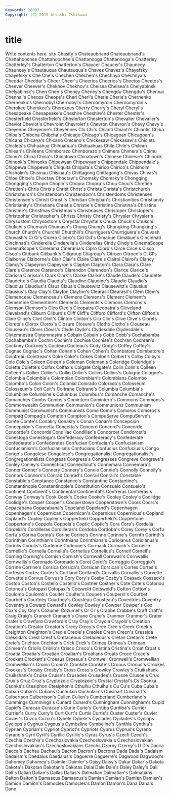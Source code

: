 ```yaml
---
Keywords: 28003
Copyright: (C) 2019 Atsushi Ishikawa
---
```


# title

Write contents here.
sity Chasity's Chateaubriand Chateaubriand's Chattahoochee Chattahoochee's Chattanooga Chattanooga's Chatterley Chatterley's
Chatterton Chatterton's Chaucer Chaucer's Chauncey Chauncey's Chautauqua Chautauqua's Chavez Chavez's
Chayefsky Chayefsky's Che Che's Chechen Chechen's Chechnya Chechnya's Cheddar Cheddar's
Cheer Cheer's Cheerios Cheerios's Cheetos Cheetos's Cheever Cheever's Chekhov Chekhov's
Chelsea Chelsea's Chelyabinsk Chelyabinsk's Chen Chen's Cheney Cheney's Chengdu Chengdu's
Chennai Chennai's Cheops Cheops's Cheri Cheri's Cherie Cherie's Chernenko Chernenko's
Chernobyl Chernobyl's Chernomyrdin Chernomyrdin's Cherokee Cherokee's Cherokees Cherry Cherry's Cheryl
Cheryl's Chesapeake Chesapeake's Cheshire Cheshire's Chester Chester's Chesterfield Chesterfield's Chesterton
Chesterton's Chevalier Chevalier's Cheviot Cheviot's Chevrolet Chevrolet's Chevron Chevron's Chevy
Chevy's Cheyenne Cheyenne's Cheyennes Chi Chi's Chianti Chianti's Chiantis Chiba
Chiba's Chibcha Chibcha's Chicago Chicago's Chicagoan Chicagoan's Chicana Chicana's Chicano
Chicano's Chickasaw Chickasaw's Chiclets Chiclets's Chihuahua Chihuahua's Chihuahuas Chile Chile's
Chilean Chilean's Chileans Chimborazo Chimborazo's Chimera Chimera's Chimu Chimu's China
China's Chinatown Chinatown's Chinese Chinese's Chinook Chinook's Chinooks Chipewyan Chipewyan's
Chippendale Chippendale's Chippewa Chippewa's Chiquita Chiquita's Chirico Chirico's Chisholm Chisholm's
Chisinau Chisinau's Chittagong Chittagong's Chivas Chivas's Chloe Chloe's Choctaw Choctaw's
Chomsky Chomsky's Chongqing Chongqing's Chopin Chopin's Chopra Chopra's Chou Chou's
Chretien Chretien's Chris Chris's Christ Christ's Christa Christa's Christchurch Christchurch's
Christendom Christendom's Christendoms Christensen Christensen's Christi Christi's Christian Christian's Christianities
Christianity Christianity's Christians Christie Christie's Christina Christina's Christine Christine's Christmas
Christmas's Christmases Christoper Christoper's Christopher Christopher's Christs Christy Christy's Chrysler
Chrysler's Chrysostom Chrysostom's Chrystal Chrystal's Chuck Chuck's Chukchi Chukchi's Chumash
Chumash's Chung Chung's Chungking Chungking's Church Church's Churchill Churchill's Churriguera
Churriguera's Chuvash Chuvash's Ci Ci's Cicero Cicero's Cid Cid's Cimabue
Cimabue's Cincinnati Cincinnati's Cinderella Cinderella's Cinderellas Cindy Cindy's CinemaScope CinemaScope's
Cinerama Cinerama's Cipro Cipro's Circe Circe's Cisco Cisco's Citibank Citibank's
Citigroup Citigroup's Citroen Citroen's Cl Cl's Claiborne Claiborne's Clair Clair's
Claire Claire's Clairol Clairol's Clancy Clancy's Clapeyron Clapeyron's Clapton Clapton's
Clara Clara's Clare Clare's Clarence Clarence's Clarendon Clarendon's Clarice Clarice's
Clarissa Clarissa's Clark Clark's Clarke Clarke's Claude Claude's Claudette Claudette's
Claudia Claudia's Claudine Claudine's Claudio Claudio's Claudius Claudius's Claus Claus's
Clausewitz Clausewitz's Clausius Clausius's Clay Clay's Clayton Clayton's Clearasil Clearasil's
Clem Clem's Clemenceau Clemenceau's Clemens Clemens's Clement Clement's Clementine Clementine's
Clements Clements's Clemons Clemons's Clemson Clemson's Cleo Cleo's Cleopatra Cleopatra's
Cleveland Cleveland's Cliburn Cliburn's Cliff Cliff's Clifford Clifford's Clifton Clifton's
Cline Cline's Clint Clint's Clinton Clinton's Clio Clio's Clive Clive's
Clorets Clorets's Clorox Clorox's Closure Closure's Clotho Clotho's Clouseau Clouseau's
Clovis Clovis's Clyde Clyde's Clydesdale Clydesdale's Clytemnestra Clytemnestra's Cobain Cobain's
Cobb Cobb's Cochabamba Cochabamba's Cochin Cochin's Cochise Cochise's Cochran Cochran's
Cockney Cockney's Cocteau Cocteau's Cody Cody's Coffey Coffey's Cognac Cognac's
Cohan Cohan's Cohen Cohen's Coimbatore Coimbatore's Cointreau Cointreau's Coke Coke's
Cokes Colbert Colbert's Colby Colby's Cole Cole's Coleen Coleen's Coleman
Coleman's Coleridge Coleridge's Colette Colette's Colfax Colfax's Colgate Colgate's Colin
Colin's Colleen Colleen's Collier Collier's Collin Collin's Collins Collins's Cologne
Cologne's Colombia Colombia's Colombian Colombian's Colombians Colombo Colombo's Colon Colon's
Colonial Colorado Colorado's Colosseum Colosseum's Colt Colt's Coltrane Coltrane's Columbia
Columbia's Columbine Columbine's Columbus Columbus's Comanche Comanche's Comanches Combs Combs's
Comintern Comintern's Commons Commons's Commonwealth Communion Communion's Communions Communism Communist
Communist's Communists Como Como's Comoros Comoros's Compaq Compaq's Compton Compton's
CompuServe CompuServe's Comte Comte's Conakry Conakry's Conan Conan's Concepción Concepción's
Concetta Concetta's Concord Concord's Concorde Concorde's Concords Condillac Condillac's Condorcet
Condorcet's Conestoga Conestoga's Confederacy Confederacy's Confederate Confederate's Confederates Confucian Confucian's
Confucianism Confucianism's Confucianisms Confucians Confucius Confucius's Congo Congo's Congolese Congolese's
Congregationalist Congregationalist's Congregationalists Congress Congress's Congresses Congreve Congreve's Conley Conley's
Connecticut Connecticut's Connemara Connemara's Conner Conner's Connery Connery's Connie Connie's
Connolly Connolly's Connors Connors's Conrad Conrad's Conrail Conrail's Constable Constable's
Constance Constance's Constantine Constantine's Constantinople Constantinople's Constitution Consuelo Consuelo's Continent
Continent's Continental Continental's Contreras Contreras's Conway Conway's Cook Cook's Cooke
Cooke's Cooley Cooley's Coolidge Coolidge's Cooper Cooper's Cooperstown Cooperstown's Coors
Coors's Copacabana Copacabana's Copeland Copeland's Copenhagen Copenhagen's Copernican Copernican's Copernicus
Copernicus's Copland Copland's Copley Copley's Copperfield Copperfield's Coppertone Coppertone's Coppola
Coppola's Coptic Coptic's Cora Cora's Cordelia Cordelia's Cordilleras Cordilleras's Cordoba
Cordoba's Corey Corey's Corfu Corfu's Corina Corina's Corine Corine's Corinne
Corinne's Corinth Corinth's Corinthian Corinthian's Corinthians Corinthians's Coriolanus Coriolanus's Coriolis
Coriolis's Corleone Corleone's Cormack Cormack's Corneille Corneille's Cornelia Cornelia's Cornelius
Cornelius's Cornell Cornell's Corning Corning's Cornish Cornish's Cornwall Cornwall's Cornwallis
Cornwallis's Coronado Coronado's Corot Corot's Correggio Correggio's Corrine Corrine's Corsica
Corsica's Corsican Corsican's Cortes Cortes's Corteses Cortez Cortez's Cortland Cortland's
Corvallis Corvallis's Corvette Corvette's Corvus Corvus's Cory Cory's Cosby Cosby's
Cossack Cossack's Costco Costco's Costello Costello's Costner Costner's Cote Cote's
Cotonou Cotonou's Cotopaxi Cotopaxi's Cotswold Cotswold's Cotton Cotton's Coulomb Coulomb's
Coulter Coulter's Couperin Couperin's Courbet Courbet's Courtney Courtney's Cousteau Cousteau's
Coventries Coventry Coventry's Coward Coward's Cowley Cowley's Cowper Cowper's Cox
Cox's Coy Coy's Cozumel Cozumel's Cr Cr's Crabbe Crabbe's Craft
Craft's Craig Craig's Cranach Cranach's Crane Crane's Cranmer Cranmer's Crater
Crater's Crawford Crawford's Cray Cray's Crayola Crayola's Creation Creation's Creator
Creator's Crecy Crecy's Cree Cree's Creek Creek's Creighton Creighton's Creole
Creole's Creoles Creon Creon's Cressida Cressida's Crest Crest's Cretaceous Cretaceous's
Cretan Cretan's Crete Crete's Crichton Crichton's Crick Crick's Crimea Crimea's
Crimean Crimean's Criollo Criollo's Crisco Crisco's Cristina Cristina's Croat Croat's
Croatia Croatia's Croatian Croatian's Croatians Croats Croce Croce's Crockett Crockett's
Croesus Croesus's Cromwell Cromwell's Cromwellian Cromwellian's Cronin Cronin's Cronkite Cronkite's
Cronus Cronus's Crookes Crookes's Crosby Crosby's Cross Cross's Crowley Crowley's
Cruikshank Cruikshank's Cruise Cruise's Crusades Crusades's Crusoe Crusoe's Crux Crux's
Cruz Cruz's Cryptozoic Cryptozoic's Crystal Crystal's Cs Csonka Csonka's Ctesiphon
Ctesiphon's Cthulhu Cthulhu's Cu Cu's Cuba Cuba's Cuban Cuban's Cubans
Cuchulain Cuchulain's Cuisinart Cuisinart's Culbertson Culbertson's Cullen Cullen's Cumberland Cumberland's
Cummings Cummings's Cunard Cunard's Cunningham Cunningham's Cupid Cupid's Curacao Curacao's
Curie Curie's Curitiba Curitiba's Currier Currier's Curry Curry's Curt Curt's
Curtis Curtis's Custer Custer's Cuvier Cuvier's Cuzco Cuzco's Cybele Cybele's
Cyclades Cyclades's Cyclops Cyclops's Cygnus Cygnus's Cymbeline Cymbeline's Cynthia Cynthia's
Cyprian Cyprian's Cypriot Cypriot's Cypriots Cyprus Cyprus's Cyrano Cyrano's Cyril
Cyril's Cyrillic Cyrillic's Cyrus Cyrus's Czech Czech's Czechia Czechia's Czechoslovakia
Czechoslovakia's Czechoslovakian Czechoslovakian's Czechoslovakians Czechs Czerny Czerny's D D's Dacca
Dacca's Dachau Dachau's Dacron Dacron's Dacrons Dada Dada's Dadaism Dadaism's
Daedalus Daedalus's Daguerre Daguerre's Dagwood Dagwood's Dahomey Dahomey's Daimler Daimler's
Daisy Daisy's Dakar Dakar's Dakota Dakota's Dakotan Dakotan's Dakotas Dalai
Dale Dale's Daley Daley's Dali Dali's Dalian Dalian's Dallas Dallas's
Dalmatian Dalmatian's Dalmatians Dalton Dalton's Damascus Damascus's Damian Damian's Damien
Damien's Damion Damion's Damocles Damocles's Damon Damon's Dana Dana's Dane
